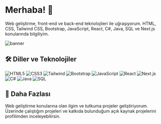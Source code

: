 # Merhaba! 👋

Web geliştirme, front-end ve back-end teknolojileri ile uğraşıyorum. HTML, CSS, Tailwind CSS, Bootstrap, JavaScript, React, C#, Java, SQL ve Next.js konularında bilgiliyim.

<img src="C:\Users\MONSTER\Downloads\Cat Girl GIF by Pluralsight.gif" alt="banner" />

## 🛠️ Diller ve Teknolojiler

![HTML5](https://img.shields.io/badge/-HTML5-E34F26?style=flat&logo=html5&logoColor=white)
![CSS3](https://img.shields.io/badge/-CSS3-1572B6?style=flat&logo=css3)
![Tailwind](https://img.shields.io/badge/-TailwindCSS-06B6D4?style=flat&logo=tailwindcss)
![Bootstrap](https://img.shields.io/badge/-Bootstrap-563D7C?style=flat&logo=bootstrap)
![JavaScript](https://img.shields.io/badge/-JavaScript-F7DF1E?style=flat&logo=javascript&logoColor=black)
![React](https://img.shields.io/badge/-React-61DAFB?style=flat&logo=react)
![Next.js](https://img.shields.io/badge/-Next.js-000000?style=flat&logo=nextdotjs)
![C#](https://img.shields.io/badge/-C%23-239120?style=flat&logo=c-sharp&logoColor=white)
![Java](https://img.shields.io/badge/-Java-007396?style=flat&logo=java&logoColor=white)
![SQL](https://img.shields.io/badge/-SQL-4479A1?style=flat&logo=postgresql&logoColor=white)

## 🔧 Daha Fazlası

Web geliştirme konularına olan ilgim ve tutkuma projeler geliştiriyorum. Üzerinde çalıştığım projeleri ve katkıda bulunduğum açık kaynak projelerini profilimden inceleyebilirsin.
